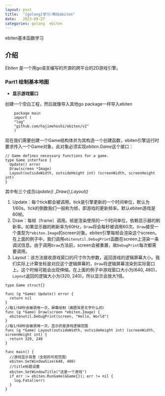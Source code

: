 ```yaml
---
layout: post
title:  "[golang]学习:畅玩ebiten"
date:   2023-09-27
categories: golang	ebiten
---
```


ebiten基本函数学习



## 介绍

 *Ebiten* 是一个用go语言编写的开源的跨平台的2D游戏引擎。

### Part1 绘制基本地图

- **显示游戏窗口**

创建一个空白工程，然后就像导入其他go package一样导入ebiten

```
    package main
    import (
    "log"
    "github.com/hajimehoshi/ebiten/v2"
    )
```

现在我们需要创建一个Game结构体并为其构造一个创建函数，ebiten引擎运行时要求传入一个Game对象，此对象必须实现*ebiten.Game*这个接口：

```
// Game defines necessary functions for a game.
type Game interface {
  Update() error
  Draw(screen *Image)
  Layout(outsideWidth, outsideHeight int) (screenWidth, screenHeight int)
}
```

其中有三个成员*Update()* ,*Draw()*,*Layout()*

1. Update：每个tick都会被调用。tick是引擎更新的一个时间单位，默认为1/60s。tick的倒数我们一般称为帧，即游戏的更新频率。默认ebiten游戏是60帧。
2. Draw：每帧（frame）调用。帧是渲染使用的一个时间单位，依赖显示器的刷新率。如果显示器的刷新率为60Hz，`Draw`将会每秒被调用60次。`Draw`接受一个类型为`*ebiten.Image`的screen对象。ebiten引擎每帧会渲染这个screen。在上面的例子中，我们调用`ebitenutil.DebugPrint`函数在screen上渲染一条调试信息。由于调用`Draw`方法前，screen会被重置，故`DebugPrint`每次都需要调用。
3. Layout：该方法接收游戏窗口的尺寸作为参数，返回游戏的逻辑屏幕大小。我们实际上计算坐标是对应这个逻辑屏幕的，`Draw`将逻辑屏幕渲染到实际窗口上。这个时候可能会出现伸缩。在上面的例子中游戏窗口大小为(640, 480)，`Layout`返回的逻辑大小为(320, 240)，所以显示会放大1倍。

```
type Game struct{}

func (g *Game) Update() error {
  return nil
}
//每1/60秒会被调用一次，屏幕绘制（画图背景文字什么的）
func (g *Game) Draw(screen *ebiten.Image) {
  ebitenutil.DebugPrint(screen, "Hello, World")
}
//每1/60秒会被调用一次，显示的是游戏逻辑范围
func (g *Game) Layout(outsideWidth, outsideHeight int) (screenWidth, screenHeight int) {
  return 320, 240
}

func main() {
  //游戏显示背景（全部的可视范围）
  ebiten.SetWindowSize(640, 480)
  //title标题设置
  ebiten.SetWindowTitle("这是一个游戏")
  if err := ebiten.RunGame(&Game{}); err != nil {
    log.Fatal(err)
  }
}
```

